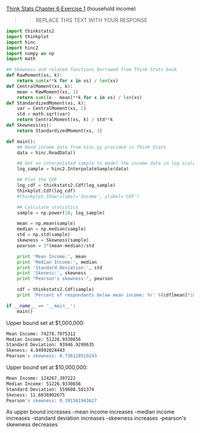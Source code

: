 [Think Stats Chapter 6 Exercise 1](http://greenteapress.com/thinkstats2/html/thinkstats2007.html#toc60) (household income)

>> REPLACE THIS TEXT WITH YOUR RESPONSE

```python
import thinkstats2
import thinkplot
import hinc
import hinc2
import numpy as np
import math

## Skewness and related functions borrowed from Think Stats book
def RawMoment(xs, k):
    return sum(x**k for x in xs) / len(xs)
def CentralMoment(xs, k):
    mean = RawMoment(xs, 1)
    return sum((x - mean)**k for x in xs) / len(xs)
def StandardizedMoment(xs, k):
    var = CentralMoment(xs, 2)
    std = math.sqrt(var)
    return CentralMoment(xs, k) / std**k
def Skewness(xs):
    return StandardizedMoment(xs, 3)

def main():
    ## Read income data from hinc.py provided in Think Stats
    data = hinc.ReadData()

    ## Get an interpolated sample to model the income data in log scale. Default upper bound is 10^6
    log_sample = hinc2.InterpolateSample(data)

    ## Plot the CDF
    log_cdf = thinkstats2.Cdf(log_sample)
    thinkplot.Cdf(log_cdf)
    #thinkplot.Show(xlabel='Income', ylabel='CDF')

    ## Calculate statistics
    sample = np.power(10, log_sample)

    mean = np.mean(sample)
    median = np.median(sample)
    std = np.std(sample)
    skewness = Skewness(sample)
    pearson = 3*(mean-median)/std

    print 'Mean Income:', mean
    print 'Median Income:', median
    print 'Standard Deviation:', std
    print 'Skeness:', skewness
    print "Pearson's skewness:", pearson

    cdf = thinkstats2.Cdf(sample)
    print 'Percent of respondants below mean income: %r' %(cdf[mean]*100)

if __name__ == '__main__':
    main()
```

Upper bound set at $1,000,000:
```bash
Mean Income: 74278.7075312
Median Income: 51226.9330656
Standard Deviation: 93946.9299635
Skeness: 4.94992024443
Pearson's skewness: 0.736110519243
```

Upper bound set at $10,000,000:
```bash
Mean Income: 124267.397222
Median Income: 51226.9330656
Standard Deviation: 559608.501374
Skeness: 11.6036902675
Pearson's skewness: 0.391561943627
```

As upper bound increases
-mean income increases
-median income increases
-standard deviation increases
-skewness increases
-pearson's skewness decreases
